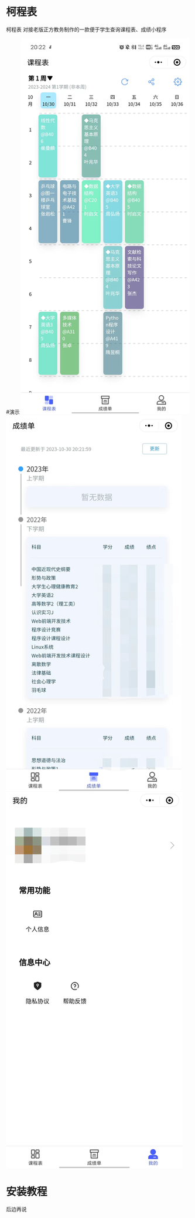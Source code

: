 # 柯程表
柯程表 对接老版正方教务制作的一款便于学生查询课程表、成绩小程序

#演示
![screenshot](images/课程查询.jpg)
![screenshot](images/成绩查询.jpg)
![screenshot](images/个人主页.jpg)

# 安装教程
后边再说

